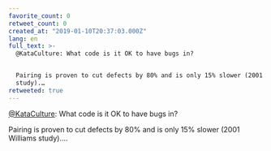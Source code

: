 ```yaml
---
favorite_count: 0
retweet_count: 0
created_at: "2019-01-10T20:37:03.000Z"
lang: en
full_text: >-
  @KataCulture: What code is it OK to have bugs in?


  Pairing is proven to cut defects by 80% and is only 15% slower (2001 Williams
  study).…
retweeted: true
---
```


[@KataCulture](https://twitter.com/KataCulture): What code is it OK to have bugs
in?

Pairing is proven to cut defects by 80% and is only 15% slower (2001 Williams
study).…
